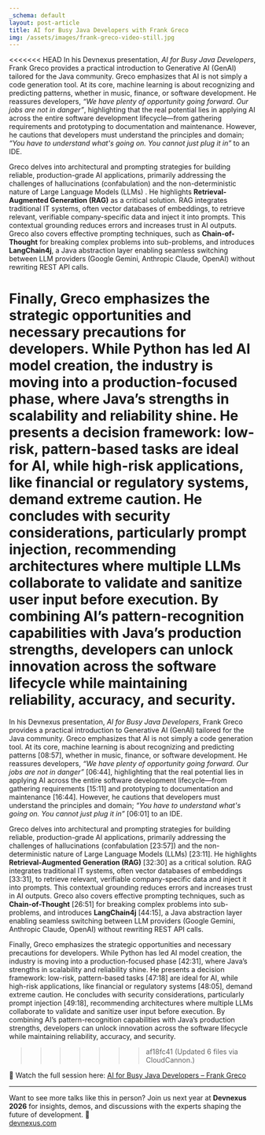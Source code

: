 ```yaml
---
_schema: default
layout: post-article
title: AI for Busy Java Developers with Frank Greco
img: /assets/images/frank-greco-video-still.jpg
---
```

<<<<<<< HEAD
In his Devnexus presentation, *AI for Busy Java Developers*, Frank Greco provides a practical introduction to Generative AI (GenAI) tailored for the Java community. Greco emphasizes that AI is not simply a code generation tool. At its core, machine learning is about recognizing and predicting patterns, whether in music, finance, or software development. He reassures developers, *“We have plenty of opportunity going forward. Our jobs are not in danger”*, highlighting that the real potential lies in applying AI across the entire software development lifecycle—from gathering requirements and prototyping to documentation and maintenance. However, he cautions that developers must understand the principles and domain; *“You have to understand what's going on. You cannot just plug it in”* to an IDE.

Greco delves into architectural and prompting strategies for building reliable, production-grade AI applications, primarily addressing the challenges of hallucinations (confabulation) and the non-deterministic nature of Large Language Models (LLMs) . He highlights **Retrieval-Augmented Generation (RAG)**  as a critical solution. RAG integrates traditional IT systems, often vector databases of embeddings, to retrieve relevant, verifiable company-specific data and inject it into prompts. This contextual grounding reduces errors and increases trust in AI outputs. Greco also covers effective prompting techniques, such as **Chain-of-Thought** for breaking complex problems into sub-problems, and introduces **LangChain4j**, a Java abstraction layer enabling seamless switching between LLM providers (Google Gemini, Anthropic Claude, OpenAI) without rewriting REST API calls.

Finally, Greco emphasizes the strategic opportunities and necessary precautions for developers. While Python has led AI model creation, the industry is moving into a production-focused phase, where Java’s strengths in scalability and reliability shine. He presents a decision framework: low-risk, pattern-based tasks are ideal for AI, while high-risk applications, like financial or regulatory systems, demand extreme caution. He concludes with security considerations, particularly prompt injection, recommending architectures where multiple LLMs collaborate to validate and sanitize user input before execution. By combining AI’s pattern-recognition capabilities with Java’s production strengths, developers can unlock innovation across the software lifecycle while maintaining reliability, accuracy, and security.
=======
In his Devnexus presentation, *AI for Busy Java Developers*, Frank Greco provides a practical introduction to Generative AI (GenAI) tailored for the Java community. Greco emphasizes that AI is not simply a code generation tool. At its core, machine learning is about recognizing and predicting patterns [08:57], whether in music, finance, or software development. He reassures developers, *“We have plenty of opportunity going forward. Our jobs are not in danger”* [06:44], highlighting that the real potential lies in applying AI across the entire software development lifecycle—from gathering requirements [15:11] and prototyping to documentation and maintenance [16:44]. However, he cautions that developers must understand the principles and domain; *“You have to understand what's going on. You cannot just plug it in”* [06:01] to an IDE.

Greco delves into architectural and prompting strategies for building reliable, production-grade AI applications, primarily addressing the challenges of hallucinations (confabulation [23:57]) and the non-deterministic nature of Large Language Models (LLMs) [23:11]. He highlights **Retrieval-Augmented Generation (RAG)** [32:30] as a critical solution. RAG integrates traditional IT systems, often vector databases of embeddings [33:31], to retrieve relevant, verifiable company-specific data and inject it into prompts. This contextual grounding reduces errors and increases trust in AI outputs. Greco also covers effective prompting techniques, such as **Chain-of-Thought** [26:51] for breaking complex problems into sub-problems, and introduces **LangChain4j** [44:15], a Java abstraction layer enabling seamless switching between LLM providers (Google Gemini, Anthropic Claude, OpenAI) without rewriting REST API calls.

Finally, Greco emphasizes the strategic opportunities and necessary precautions for developers. While Python has led AI model creation, the industry is moving into a production-focused phase [42:31], where Java’s strengths in scalability and reliability shine. He presents a decision framework: low-risk, pattern-based tasks [47:18] are ideal for AI, while high-risk applications, like financial or regulatory systems [48:05], demand extreme caution. He concludes with security considerations, particularly prompt injection [49:18], recommending architectures where multiple LLMs collaborate to validate and sanitize user input before execution. By combining AI’s pattern-recognition capabilities with Java’s production strengths, developers can unlock innovation across the software lifecycle while maintaining reliability, accuracy, and security.
>>>>>>> af18fc41 (Updated 6 files via CloudCannon.)

🎥 Watch the full session here: [AI for Busy Java Developers – Frank Greco](http://www.youtube.com/watch?v=4lycTG9XThk)  

---

Want to see more talks like this in person? Join us next year at **Devnexus 2026** for insights, demos, and discussions with the experts shaping the future of development. 🚀  
[devnexus.com](https://devnexus.com)
